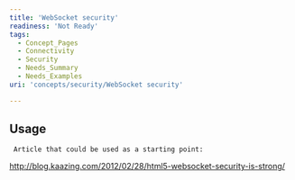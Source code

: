 ```yaml
---
title: 'WebSocket security'
readiness: 'Not Ready'
tags:
  - Concept_Pages
  - Connectivity
  - Security
  - Needs_Summary
  - Needs_Examples
uri: 'concepts/security/WebSocket security'

---
```

## Usage

     Article that could be used as a starting point:

<http://blog.kaazing.com/2012/02/28/html5-websocket-security-is-strong/>
